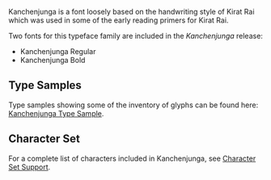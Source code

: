 
Kanchenjunga is a font loosely based on the handwriting style of Kirat Rai which was used in some of the early reading primers for Kirat Rai.

Two fonts for this typeface family are included in the *Kanchenjunga* release:

- Kanchenjunga Regular
- Kanchenjunga Bold

## Type Samples

Type samples showing some of the inventory of glyphs can be found here: 
[Kanchenjunga Type Sample](sample).

## Character Set

For a complete list of characters included in Kanchenjunga, see [Character Set Support](charset).

